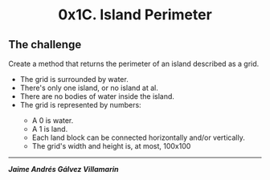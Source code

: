 <h1 align="center">0x1C. Island Perimeter</h1>

<h2>The challenge</h2>
<p>Create a method that returns the perimeter of an island described as a grid.</p>
<ul>
    <li>The grid is surrounded by water.</li>
    <li>There's only one island, or no island at al.</li>
    <li>There are no bodies of water inside the island.</li>
    <li>The grid is represented by numbers:</li>
    <ul>
        <li>A 0 is water.</li>
        <li>A 1 is land.</li>
        <li>Each land block can be connected horizontally and/or vertically.</li>
        <li>The grid's width and height is, at most, 100x100</li>
    </ul>
</ul>

***

***Jaime Andrés Gálvez Villamarin***
